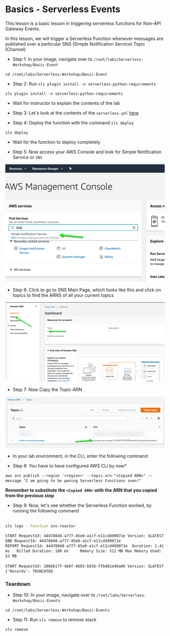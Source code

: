 # Basics - Serverless Events

This lesson is a basic lesson in triggering serverless functions for Non-API Gateway Events. 

In this lesson, we will trigger a Serverless Function whenever messages are published over a particular SNS (Simple Notification Service) Topic (Channel)

* Step 1: In your image, navigate over to `/root/labs/Serverless-Workshop/Basic-Event`

```commandline
cd /root/labs/Serverless-Workshop/Basic-Event
```

* Step 2: Run `sls plugin install -n serverless-python-requirements`

```commandline
sls plugin install -n serverless-python-requirements
```

* Wait for instructor to explain the contents of the lab

* Step 3: Let's look at the contents of the `serverless.yml` [here](https://github.com/we45/Serverless-Workshop/blob/master/Basic-Event/serverless.yml)

* Step 4: Deploy the function with the command `sls deploy`

```commandline
sls deploy
```

* Wait for the function to deploy completely

* Step 5: Now access your AWS Console and look for Simple Notification Service or `SNS`

![SNS-Search](img/sns-search.png)

* Step 6: Click to go to SNS Main Page, which looks like this and click on topics to find the ARNS of all your current topics

![SNS-Topics](img/sns-topics.png)

* Step 7: Now Copy the Topic-ARN

![Copy-Topics](img/copy-topic-arn.png)

* In your lab environment, in the CLI, enter the following command

* Step 8: You have to have configured AWS CLI by now*

```commandline
aws sns publish --region '<region>' --topic-arn "<Copied ARN>" --message "I am going to be pwning Serverless Functions soon!"

```
**Remember to substitute the `<Copied ARN>` with the ARN that you copied from the previous step**

* Step 9: Now, let's see whether the Serverless Function worked, by running the following command

```bash

sls logs --function sns-reactor
```
```commandline
START RequestId: 44478848-a777-45e0-a1cf-e11cd499071e Version: $LATEST
END RequestId: 44478848-a777-45e0-a1cf-e11cd499071e
REPORT RequestId: 44478848-a777-45e0-a1cf-e11cd499071e	Duration: 1.41 ms	Billed Duration: 100 ms 	Memory Size: 512 MB	Max Memory Used: 52 MB

START RequestId: 1066617f-4b0f-4683-b91b-ffbd81e40a86 Version: $LATEST
{'Records': TRUNCATED

```

### Teardown

* Step 10: In your image, navigate over to `/root/labs/Serverless-Workshop/Basic-Events`

```commandline
cd /root/labs/Serverless-Workshop/Basic-Events
```

* Step 11: Run `sls remove` to remove stack

```commandline
sls remove
```
